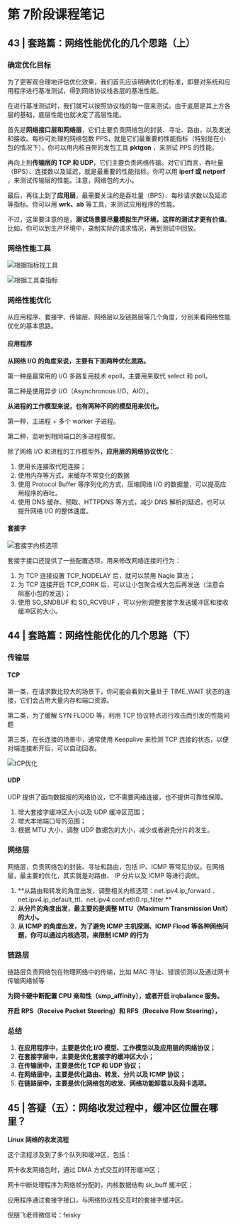 # 第 7阶段课程笔记

## 43 | 套路篇：网络性能优化的几个思路（上）

### 确定优化目标

为了更客观合理地评估优化效果，我们首先应该明确优化的标准，即要对系统和应用程序进行基准测试，得到网络协议栈各层的基准性能。

在进行基准测试时，我们就可以按照协议栈的每一层来测试。由于底层是其上方各层的基础，底层性能也就决定了高层性能。

首先是**网络接口层和网络层**，它们主要负责网络包的封装、寻址、路由，以及发送和接收。每秒可处理的网络包数 PPS，就是它们最重要的性能指标（特别是在小包的情况下）。你可以用内核自带的发包工具 **pktgen** ，来测试 PPS 的性能。

再向上到**传输层的 TCP 和 UDP**，它们主要负责网络传输。对它们而言，吞吐量（BPS）、连接数以及延迟，就是最重要的性能指标。你可以用 **iperf 或 netperf** ，来测试传输层的性能。注意，网络包的大小。

最后，再往上到了**应用层**，最需要关注的是吞吐量（BPS）、每秒请求数以及延迟等指标。你可以用 **wrk、ab** 等工具，来测试应用程序的性能。

不过，这里要注意的是，**测试场景要尽量模拟生产环境，这样的测试才更有价值**。比如，你可以到生产环境中，录制实际的请求情况，再到测试中回放。



### 网络性能工具

![根据指标找工具](https://github.com/hwangyungping/TalkGo/blob/master/TalkGo读书会--第一期/PIC/07-01.png)



![根据工具查指标](https://github.com/hwangyungping/TalkGo/blob/master/TalkGo读书会--第一期/PIC/07-02.png)



### 网络性能优化

从应用程序、套接字、传输层、网络层以及链路层等几个角度，分别来看网络性能优化的基本思路。

#### 应用程序

**从网络 I/O 的角度来说，主要有下面两种优化思路。**

第一种是最常用的 I/O 多路复用技术 epoll，主要用来取代 select 和 poll。

第二种是使用异步 I/O（Asynchronous I/O，AIO）。

**从进程的工作模型来说，也有两种不同的模型用来优化。**

第一种，主进程 + 多个 worker 子进程。

第二种，监听到相同端口的多进程模型。

除了网络 I/O 和进程的工作模型外，**应用层的网络协议优化**：

1. 使用长连接取代短连接；
2. 使用内存等方式，来缓存不常变化的数据
3. 使用 Protocol Buffer 等序列化的方式，压缩网络 I/O 的数据量，可以提高应用程序的吞吐。
4. 使用 DNS 缓存、预取、HTTPDNS 等方式，减少 DNS 解析的延迟，也可以提升网络 I/O 的整体速度。

#### 套接字

![套接字内核选项](https://github.com/hwangyungping/TalkGo/blob/master/TalkGo读书会--第一期/PIC/07-03.png)

套接字接口还提供了一些配置选项，用来修改网络连接的行为：

1. 为 TCP 连接设置 TCP_NODELAY 后，就可以禁用 Nagle 算法；
2. 为 TCP 连接开启 TCP_CORK 后，可以让小包聚合成大包后再发送（注意会阻塞小包的发送）；
3. 使用 SO_SNDBUF 和 SO_RCVBUF ，可以分别调整套接字发送缓冲区和接收缓冲区的大小。



## 44 | 套路篇：网络性能优化的几个思路（下）

### 传输层

#### TCP

第一类，在请求数比较大的场景下，你可能会看到大量处于 TIME_WAIT 状态的连接，它们会占用大量内存和端口资源。

第二类，为了缓解 SYN FLOOD 等，利用 TCP 协议特点进行攻击而引发的性能问题

第三类，在长连接的场景中，通常使用 Keepalive 来检测 TCP 连接的状态，以便对端连接断开后，可以自动回收。



![tCP优化](https://github.com/hwangyungping/TalkGo/blob/master/TalkGo读书会--第一期/PIC/07-03.png)



#### UDP

UDP 提供了面向数据报的网络协议，它不需要网络连接，也不提供可靠性保障。

1. 增大套接字缓冲区大小以及 UDP 缓冲区范围；
2. 增大本地端口号的范围；
3. 根据 MTU 大小，调整 UDP 数据包的大小，减少或者避免分片的发生。



### 网络层

网络层，负责网络包的封装、寻址和路由，包括 IP、ICMP 等常见协议。在网络层，最主要的优化，其实就是对路由、 IP 分片以及 ICMP 等进行调优。

1. **从路由和转发的角度出发，调整相关内核选项：net.ipv4.ip_forward 、 net.ipv4.ip_default_ttl、net.ipv4.conf.eth0.rp_filter **
2. **从分片的角度出发，最主要的是调整 MTU（Maximum Transmission Unit）的大小。**
3. **从 ICMP 的角度出发，为了避免 ICMP 主机探测、ICMP Flood 等各种网络问题，你可以通过内核选项，来限制 ICMP 的行为**



### 链路层

链路层负责网络包在物理网络中的传输，比如 MAC 寻址、错误侦测以及通过网卡传输网络帧等



**为网卡硬中断配置 CPU 亲和性（smp_affinity），或者开启 irqbalance 服务。**

**开启 RPS（Receive Packet Steering）和 RFS（Receive Flow Steering），**



### 总结

1. **在应用程序中，主要是优化 I/O 模型、工作模型以及应用层的网络协议；**
2. **在套接字层中，主要是优化套接字的缓冲区大小；**
3. **在传输层中，主要是优化 TCP 和 UDP 协议；**
4. **在网络层中，主要是优化路由、转发、分片以及 ICMP 协议；**
5. **在链路层中，主要是优化网络包的收发、网络功能卸载以及网卡选项。**



## 45 | 答疑（五）：网络收发过程中，缓冲区位置在哪里？



**Linux 网络的收发流程**

这个流程涉及到了多个队列和缓冲区，包括：

网卡收发网络包时，通过 DMA 方式交互的环形缓冲区；

网卡中断处理程序为网络帧分配的，内核数据结构 sk_buff 缓冲区；

应用程序通过套接字接口，与网络协议栈交互时的套接字缓冲区。































倪朋飞老师微信号：feisky